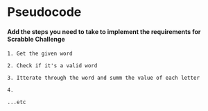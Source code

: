# Pseudocode

#### Add the steps you need to take to implement the requirements for Scrabble Challenge

```
1. Get the given word

2. Check if it's a valid word

3. Itterate through the word and summ the value of each letter

4. 

...etc
```

